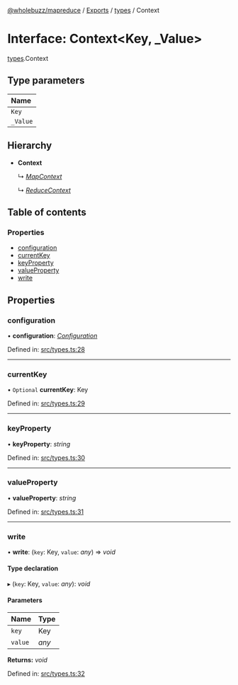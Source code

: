 [@wholebuzz/mapreduce](../README.md) / [Exports](../modules.md) / [types](../modules/types.md) / Context

# Interface: Context<Key, _Value\>

[types](../modules/types.md).Context

## Type parameters

| Name |
| :------ |
| `Key` |
| `_Value` |

## Hierarchy

- **Context**

  ↳ [*MapContext*](types.mapcontext.md)

  ↳ [*ReduceContext*](types.reducecontext.md)

## Table of contents

### Properties

- [configuration](types.context.md#configuration)
- [currentKey](types.context.md#currentkey)
- [keyProperty](types.context.md#keyproperty)
- [valueProperty](types.context.md#valueproperty)
- [write](types.context.md#write)

## Properties

### configuration

• **configuration**: [*Configuration*](config.configuration.md)

Defined in: [src/types.ts:28](https://github.com/wholebuzz/mapreduce/blob/master/src/types.ts#L28)

___

### currentKey

• `Optional` **currentKey**: Key

Defined in: [src/types.ts:29](https://github.com/wholebuzz/mapreduce/blob/master/src/types.ts#L29)

___

### keyProperty

• **keyProperty**: *string*

Defined in: [src/types.ts:30](https://github.com/wholebuzz/mapreduce/blob/master/src/types.ts#L30)

___

### valueProperty

• **valueProperty**: *string*

Defined in: [src/types.ts:31](https://github.com/wholebuzz/mapreduce/blob/master/src/types.ts#L31)

___

### write

• **write**: (`key`: Key, `value`: *any*) => *void*

#### Type declaration

▸ (`key`: Key, `value`: *any*): *void*

#### Parameters

| Name | Type |
| :------ | :------ |
| `key` | Key |
| `value` | *any* |

**Returns:** *void*

Defined in: [src/types.ts:32](https://github.com/wholebuzz/mapreduce/blob/master/src/types.ts#L32)

